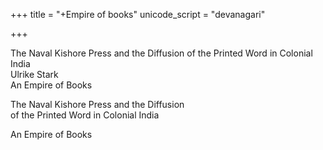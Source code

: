+++
title = "+Empire of books"
unicode_script = "devanagari"

+++


The Naval Kishore Press and the Diffusion of the Printed Word in Colonial India  
Ulrike Stark  
An Empire of Books 

The Naval Kishore Press and the Diffusion  
of the Printed Word in Colonial India 

An Empire of Books 
